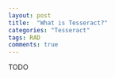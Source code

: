 ```yaml
---
layout: post
title:  "What is Tesseract?"
categories: "Tesseract"
tags: RAD 
comments: true
---
```

TODO